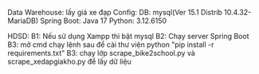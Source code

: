 Data Warehouse: lấy giá xe đạp
Config:
DB: mysql(Ver 15.1 Distrib 10.4.32-MariaDB)
Spring Boot: Java 17
Python: 3.12.6150

HDSD:
B1: Nếu sử dụng Xampp thì bật mysql
B2: Chạy server Spring Boot
B3: mở cmd chạy lệnh sau để cài thư viện python "pip install -r requirements.txt"
B3: chạy lớp scrape_bike2school.py và scrape_xedapgiakho.py để lấy dữ liệu

